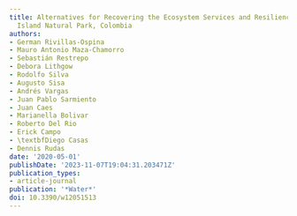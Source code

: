 ```yaml
---
title: Alternatives for Recovering the Ecosystem Services and Resilience of the Salamanca
  Island Natural Park, Colombia
authors:
- German Rivillas-Ospina
- Mauro Antonio Maza-Chamorro
- Sebastián Restrepo
- Debora Lithgow
- Rodolfo Silva
- Augusto Sisa
- Andrés Vargas
- Juan Pablo Sarmiento
- Juan Caes
- Marianella Bolivar
- Roberto Del Rio
- Erick Campo
- \textbfDiego Casas
- Dennis Rudas
date: '2020-05-01'
publishDate: '2023-11-07T19:04:31.203471Z'
publication_types:
- article-journal
publication: '*Water*'
doi: 10.3390/w12051513
---
```

